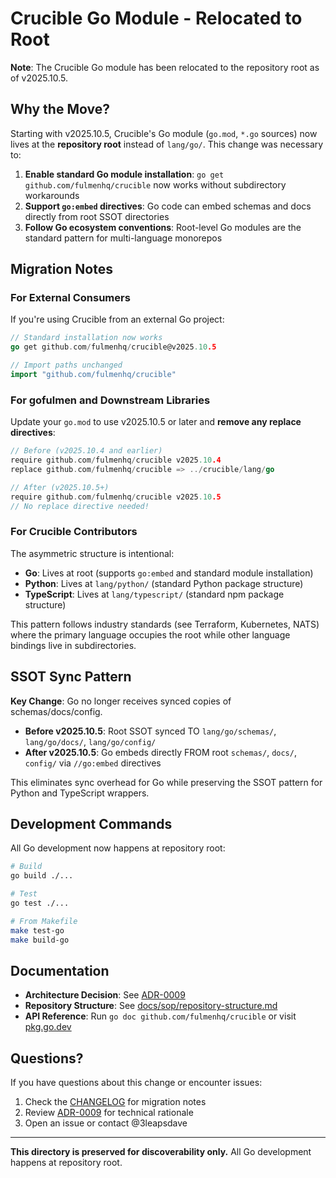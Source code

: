 # Crucible Go Module - Relocated to Root

**Note**: The Crucible Go module has been relocated to the repository root as of v2025.10.5.

## Why the Move?

Starting with v2025.10.5, Crucible's Go module (`go.mod`, `*.go` sources) now lives at the **repository root** instead of `lang/go/`. This change was necessary to:

1. **Enable standard Go module installation**: `go get github.com/fulmenhq/crucible` now works without subdirectory workarounds
2. **Support `go:embed` directives**: Go code can embed schemas and docs directly from root SSOT directories
3. **Follow Go ecosystem conventions**: Root-level Go modules are the standard pattern for multi-language monorepos

## Migration Notes

### For External Consumers

If you're using Crucible from an external Go project:

```go
// Standard installation now works
go get github.com/fulmenhq/crucible@v2025.10.5

// Import paths unchanged
import "github.com/fulmenhq/crucible"
```

### For gofulmen and Downstream Libraries

Update your `go.mod` to use v2025.10.5 or later and **remove any replace directives**:

```go
// Before (v2025.10.4 and earlier)
require github.com/fulmenhq/crucible v2025.10.4
replace github.com/fulmenhq/crucible => ../crucible/lang/go

// After (v2025.10.5+)
require github.com/fulmenhq/crucible v2025.10.5
// No replace directive needed!
```

### For Crucible Contributors

The asymmetric structure is intentional:

- **Go**: Lives at root (supports `go:embed` and standard module installation)
- **Python**: Lives at `lang/python/` (standard Python package structure)
- **TypeScript**: Lives at `lang/typescript/` (standard npm package structure)

This pattern follows industry standards (see Terraform, Kubernetes, NATS) where the primary language occupies the root while other language bindings live in subdirectories.

## SSOT Sync Pattern

**Key Change**: Go no longer receives synced copies of schemas/docs/config.

- **Before v2025.10.5**: Root SSOT synced TO `lang/go/schemas/`, `lang/go/docs/`, `lang/go/config/`
- **After v2025.10.5**: Go embeds directly FROM root `schemas/`, `docs/`, `config/` via `//go:embed` directives

This eliminates sync overhead for Go while preserving the SSOT pattern for Python and TypeScript wrappers.

## Development Commands

All Go development now happens at repository root:

```bash
# Build
go build ./...

# Test
go test ./...

# From Makefile
make test-go
make build-go
```

## Documentation

- **Architecture Decision**: See [ADR-0009](../../docs/architecture/decisions/ADR-0009-go-module-root-relocation.md)
- **Repository Structure**: See [docs/sop/repository-structure.md](../../docs/sop/repository-structure.md)
- **API Reference**: Run `go doc github.com/fulmenhq/crucible` or visit [pkg.go.dev](https://pkg.go.dev/github.com/fulmenhq/crucible)

## Questions?

If you have questions about this change or encounter issues:

1. Check the [CHANGELOG](../../CHANGELOG.md) for migration notes
2. Review [ADR-0009](../../docs/architecture/decisions/ADR-0009-go-module-root-relocation.md) for technical rationale
3. Open an issue or contact @3leapsdave

---

**This directory is preserved for discoverability only.** All Go development happens at repository root.
